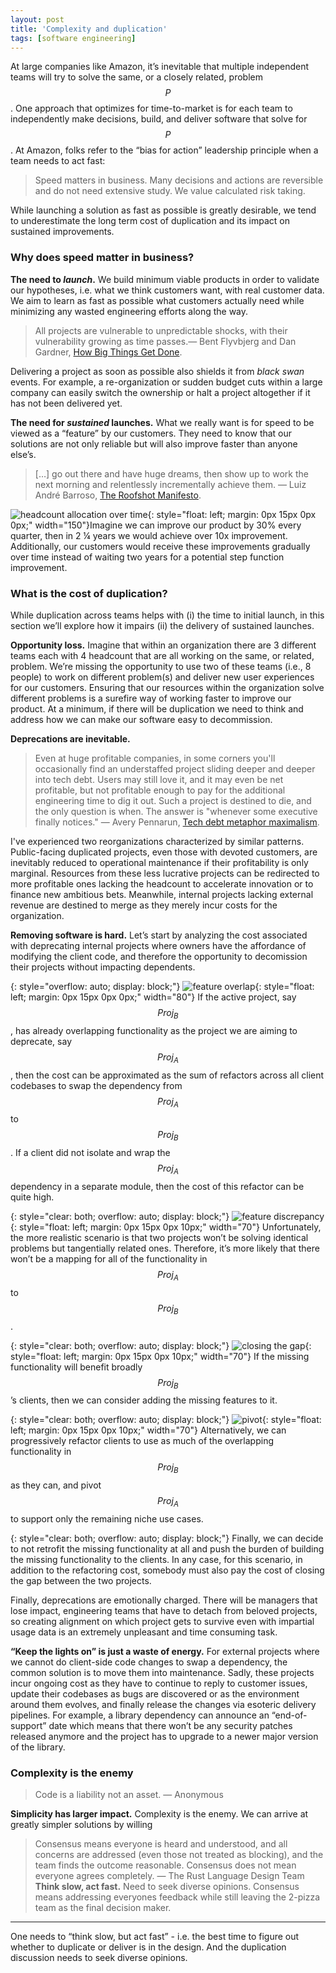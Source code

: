 ```yaml
---
layout: post
title: 'Complexity and duplication'
tags: [software engineering]
---
```


At large companies like Amazon, it’s inevitable that multiple independent teams will try to solve the same, or a closely related, problem $$P$$. One approach that optimizes for time-to-market is for each team to independently make decisions, build, and deliver software that solve for $$P$$. At Amazon, folks refer to the “bias for action” leadership principle when a team needs to act fast:

> Speed matters in business. Many decisions and actions are reversible and do not need extensive study. We value calculated risk taking.

While launching a solution as fast as possible is greatly desirable, we tend to underestimate the long term cost of duplication and its impact on sustained improvements. 

### Why does speed matter in business?
**The need to _launch_.** We build minimum viable products in order to validate our hypotheses, i.e. what we think customers want, with real customer data. We aim to learn as fast as possible what customers actually need while minimizing any wasted engineering efforts along the way. 

> All projects are vulnerable to unpredictable shocks, with their vulnerability growing as time passes.— Bent Flyvbjerg and Dan Gardner, [How Big Things Get Done](https://www.amazon.com/How-Big-Things-Get-Done/dp/0593239512).

Delivering a project as soon as possible also shields it from _black swan_ events. For example, a re-organization or sudden budget cuts within a large company can easily switch the ownership or halt a project altogether if it has not been delivered yet.

**The need for _sustained_ launches.** What we really want is for speed to be viewed as a “feature” by our customers. They need to know that our solutions are not only reliable but will also improve faster than anyone else’s. 

> […] go out there and have huge dreams, then show up to work the next morning and relentlessly incrementally achieve them. — Luiz André Barroso, [The Roofshot Manifesto](https://fontoura.org/papers/barroso.pdf).

![headcount allocation over time](/assets/duplication/landings-improvements.png){: style="float: left; margin: 0px 15px 0px 0px;" width="150"}Imagine we can improve our product by 30% every quarter, then in 2 ¼ years we would achieve over 10x improvement. Additionally, our customers would receive these improvements gradually over time instead of waiting two years for a potential step function improvement. 

### What is the cost of duplication?
While duplication across teams helps with (i) the time to initial launch, in this section we’ll explore how it impairs (ii) the delivery of sustained launches.

**Opportunity loss.** Imagine that within an organization there are 3 different teams each with 4 headcount that are all working on the same, or related, problem. We’re missing the opportunity to use two of these teams (i.e., 8 people) to work on different problem(s) and deliver new user experiences for our customers. Ensuring that our resources within the organization solve different problems is a surefire way of working faster to improve our product. At a minimum, if there will be duplication we need to think and address how we can make our software easy to decommission. 

**Deprecations are inevitable.**  

> Even at huge profitable companies, in some corners you'll occasionally find an understaffed project sliding deeper and deeper into tech debt. Users may still love it, and it may even be net profitable, but not profitable enough to pay for the additional engineering time to dig it out. Such a project is destined to die, and the only question is when. The answer is "whenever some executive finally notices." — Avery Pennarun, [Tech debt metaphor maximalism](https://apenwarr.ca/log/20230605).

I've experienced two reorganizations characterized by similar patterns. Public-facing duplicated projects, even those with devoted customers, are inevitably reduced to operational maintenance if their profitability is only marginal. Resources from these less lucrative projects can be redirected to more profitable ones lacking the headcount to accelerate innovation or to finance new ambitious bets. Meanwhile, internal projects lacking external revenue are destined to merge as they merely incur costs for the organization.

**Removing software is hard.** Let’s start by analyzing the cost associated with deprecating internal projects where owners have the affordance of modifying the client code, and therefore the opportunity to decomission their projects without impacting dependents.

{: style="overflow: auto; display: block;"}
![feature overlap](/assets/duplication/feature-overlap.png){: style="float: left; margin: 0px 15px 0px 0px;" width="80"} If the active project, say $$Proj_B$$, has already overlapping functionality as the project we are aiming to deprecate, say $$Proj_A$$, then the cost can be approximated as the sum of refactors across all client codebases to swap the dependency from $$Proj_A$$ to $$Proj_B$$. If a client did not isolate and wrap the $$Proj_A$$ dependency in a separate module, then the cost of this refactor can be quite high.

{: style="clear: both; overflow: auto; display: block;"}
![feature discrepancy](/assets/duplication/feature-discrepancy.png){: style="float: left; margin: 0px 15px 0px 10px;" width="70"} Unfortunately, the more realistic scenario is that two projects won’t be solving identical problems but tangentially related ones. Therefore, it’s more likely that there won’t be a mapping for all of the functionality in $$Proj_A$$ to $$Proj_B$$.

{: style="clear: both; overflow: auto; display: block;"}
![closing the gap](/assets/duplication/adding-missing-features.png){: style="float: left; margin: 0px 15px 0px 10px;" width="70"} If the missing functionality will benefit broadly $$Proj_B$$’s clients, then we can consider adding the missing features to it.  

{: style="clear: both; overflow: auto; display: block;"}
![pivot](/assets/duplication/pivot-proj.png){: style="float: left; margin: 0px 15px 0px 10px;" width="70"} Alternatively, we can progressively refactor clients to use as much of the overlapping functionality in $$Proj_B$$ as they can, and pivot $$Proj_A$$ to support only the remaining niche use cases.  

{: style="clear: both; overflow: auto; display: block;"}
Finally, we can decide to not retrofit the missing functionality at all and push the burden of building the missing functionality to the clients. In any case, for this scenario, in addition to the refactoring cost, somebody must also pay the cost of closing the gap between the two projects. 

Finally, deprecations are emotionally charged. There will be managers that lose impact, engineering teams that have to detach from beloved projects, so creating alignment on which project gets to survive even with impartial usage data is an extremely unpleasant and time consuming task.

**“Keep the lights on” is just a waste of energy.** For external projects where we cannot do client-side code changes to swap a dependency, the common solution is to move them into maintenance. Sadly, these projects incur ongoing cost as they have to continue to reply to customer issues, update their codebases as bugs are discovered or as the environment around them evolves, and finally release the changes via esoteric delivery pipelines. For example, a library dependency can announce an “end-of-support” date which means that there won’t be any security patches released anymore and the project has to upgrade to a newer major version of the library.

### Complexity is the enemy
> Code is a liability not an asset. — Anonymous


**Simplicity has larger impact.** Complexity is the enemy. We can arrive at greatly simpler solutions by willing 

> Consensus means everyone is heard and understood, and all concerns are addressed (even those not treated as blocking), and the team finds the outcome reasonable. Consensus does not mean everyone agrees completely. — The Rust Language Design Team
**Think slow, act fast.** Need to seek diverse opinions. Consensus means addressing everyones feedback while still leaving the 2-pizza team as the final decision maker.


---- 
One needs to “think slow, but act fast” - i.e. the best time to figure out whether to duplicate or deliver is in the design. And the duplication discussion needs to seek diverse opinions.